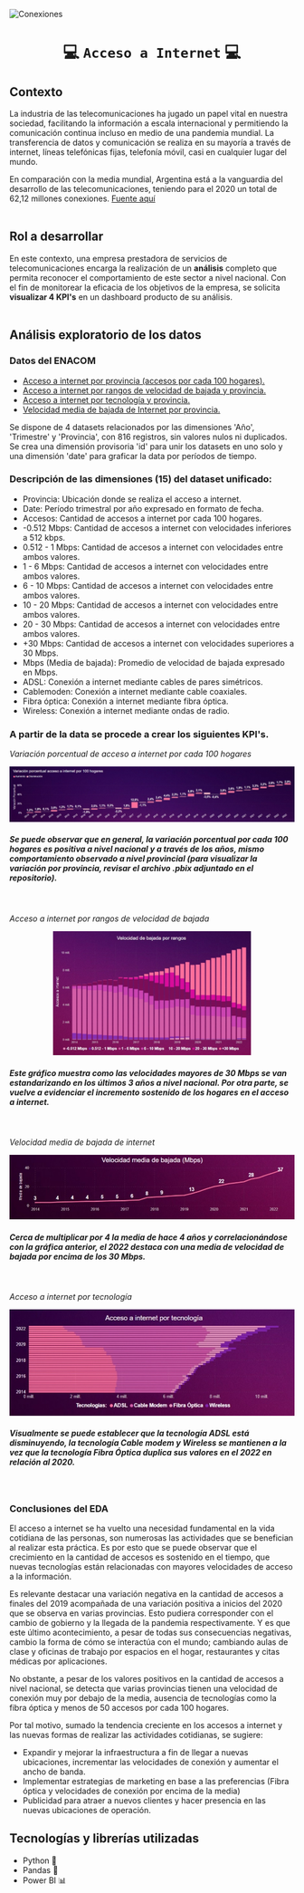 ![Conexiones](https://resizer.iproimg.com/unsafe/880x/filters:format(webp)/https://assets.iprofesional.com/assets/jpg/2021/09/522982.jpg)


# <h1 align="center">:computer: **`Acceso a Internet`** :computer:</h1>

## **Contexto**
La industria de las telecomunicaciones ha jugado un papel vital en nuestra sociedad, facilitando la información a escala internacional y permitiendo la comunicación continua incluso en medio de una pandemia mundial. La transferencia de datos y comunicación se realiza en su mayoría a través de internet, líneas telefónicas fijas, telefonía móvil, casi en cualquier lugar del mundo. 

En comparación con la media mundial, Argentina está a la vanguardia del desarrollo de las telecomunicaciones, teniendo para el 2020 un total de 62,12 millones conexiones. [Fuente aquí](https://www.datosmundial.com/america/argentina/telecomunicacion.php)
<br></br>

## **Rol a desarrollar**

En este contexto, una empresa prestadora de servicios de telecomunicaciones encarga la realización de un **análisis** completo que permita reconocer el comportamiento de este sector a nivel nacional. Con el fin de monitorear la eficacia de los objetivos de la empresa, se solicita **visualizar 4 KPI's** en un dashboard producto de su análisis.
<br></br>

## **Análisis exploratorio de los datos**
### Datos del ENACOM
- [Acceso a internet por provincia (accesos por cada 100 hogares).](https://datosabiertos.enacom.gob.ar/dataviews/240980/penetracion-del-internet-fijo-por-provincia-accesos-por-cada-100-hogares/)
- [Acceso a internet por rangos de velocidad de bajada y provincia.](https://datosabiertos.enacom.gob.ar/dataviews/240904/acceso-a-internet-fijo-por-rangos-de-velocidad-de-bajada-y-provincia/)
- [Acceso a internet por tecnología y provincia.](https://datosabiertos.enacom.gob.ar/dataviews/240898/acceso-a-internet-fijo-por-tecnologia-y-provincia/)
- [Velocidad media de bajada de Internet por provincia.](https://datosabiertos.enacom.gob.ar/dataviews/245546/velocidad-media-de-bajada-de-internet-fijo-por-provincia/)

Se dispone de 4 datasets relacionados por las dimensiones 'Año', 'Trimestre' y 'Provincia', con 816 registros, sin valores nulos ni duplicados. Se crea una dimensión provisoria 'id' para unir los datasets en uno solo y una dimensión 'date' para graficar la data por períodos de tiempo.

### Descripción de las dimensiones (15) del dataset unificado:
- Provincia: Ubicación donde se realiza el acceso a internet.
- Date: Período trimestral por año expresado en formato de fecha.
- Accesos: Cantidad de accesos a internet por cada 100 hogares.
- -0.512 Mbps: Cantidad de accesos a internet con velocidades inferiores a 512 kbps.
- 0.512 - 1 Mbps: Cantidad de accesos a internet con velocidades entre ambos valores.
- 1 - 6 Mbps: Cantidad de accesos a internet con velocidades entre ambos valores.
- 6 - 10 Mbps: Cantidad de accesos a internet con velocidades entre ambos valores.
- 10 - 20 Mbps: Cantidad de accesos a internet con velocidades entre ambos valores.
- 20 - 30 Mbps: Cantidad de accesos a internet con velocidades entre ambos valores.
- +30 Mbps: Cantidad de accesos a internet con velocidades superiores a 30 Mbps.
- Mbps (Media de bajada): Promedio de velocidad de bajada expresado en Mbps.
- ADSL: Conexión a internet mediante cables de pares simétricos.
- Cablemoden: Conexión a internet mediante cable coaxiales.
- Fibra óptica: Conexión a internet mediante fibra óptica.
- Wireless: Conexión a internet mediante ondas de radio.

### A partir de la data se procede a crear los siguientes KPI's.

*Variación porcentual de acceso a internet por cada 100 hogares*

<img src="src\variacion_porcentual_100_hogares.jpg">

##### Se puede observar que en general, la variación porcentual por cada 100 hogares es positiva a nivel nacional y a través de los años, mismo comportamiento observado a nivel provincial (para visualizar la variación por provincia, revisar el archivo .pbix adjuntado en el repositorio).
<br>

*Acceso a internet por rangos de velocidad de bajada*
<p align="center">
<img src="src\velocidad_bajada_por_rangos.jpg" alt="drawing" width="350">

##### Este gráfico muestra como las velocidades mayores de 30 Mbps se van estandarizando en los últimos 3 años a nivel nacional. Por otra parte, se vuelve a evidenciar el incremento sostenido de los hogares en el acceso a internet.  
<br>

*Velocidad media de bajada de internet*

<img src="src\velocidad_media_bajada.jpg">

##### Cerca de multiplicar por 4 la media de hace 4 años y correlacionándose con la gráfica anterior, el 2022 destaca con una media de velocidad de bajada por encima de los 30 Mbps.
<br>

*Acceso a internet por tecnología*

<img src="src\acceso_por_tecnologia.jpg">

##### Visualmente se puede establecer que la tecnología ADSL está disminuyendo, la tecnología Cable modem y Wireless se mantienen a la vez que la tecnología Fibra Óptica duplica sus valores en el 2022 en relación al 2020.  
<br>

### Conclusiones del EDA
El acceso a internet se ha vuelto una necesidad fundamental en la vida cotidiana de las personas, son numerosas las actividades que se benefician al realizar esta práctica. Es por esto que se puede observar que el crecimiento en la cantidad de accesos es sostenido en el tiempo, que nuevas tecnologías están relacionadas con mayores velocidades de acceso a la información.

Es relevante destacar una variación negativa en la cantidad de accesos a finales del 2019 acompañada de una variación positiva a inicios del 2020 que se observa en varias provincias. Esto pudiera corresponder con el cambio de gobierno y la llegada de la pandemia respectivamente. Y es que este último acontecimiento, a pesar de todas sus consecuencias negativas, cambio la forma de cómo se interactúa con el mundo; cambiando aulas de clase y oficinas de trabajo por espacios en el hogar, restaurantes y citas médicas por aplicaciones. 

No obstante, a pesar de los valores positivos en la cantidad de accesos a nivel nacional, se detecta que varias provincias tienen una velocidad de conexión muy por debajo de la media, ausencia de tecnologías como la fibra óptica y menos de 50 accesos por cada 100 hogares. 

Por tal motivo, sumado la tendencia creciente en los accesos a internet y las nuevas formas de realizar las actividades cotidianas, se sugiere:
- Expandir y mejorar la infraestructura a fin de llegar a nuevas ubicaciones, incrementar las velocidades de conexión y aumentar el ancho de banda.
- Implementar estrategias de marketing en base a las preferencias (Fibra óptica y velocidades de conexión por encima de la media)
- Publicidad para atraer a nuevos clientes y hacer presencia en las nuevas ubicaciones de operación.

## Tecnologías y librerías utilizadas
- Python :snake:
- Pandas :panda_face:
- Power BI :bar_chart:
